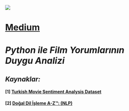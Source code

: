 <p align="left"> <img src="https://github.com/kubrakurt/turkish_movie_sentiment_analysis/blob/main/Film%20Duygu%20Analizi.jpg"/> </p>

# [Medium](https://kubrakurt.medium.com/python-ile-film-yorumlar%C4%B1n%C4%B1n-duygu-analizi-250870ee175c)
# *Python ile Film Yorumlarının Duygu Analizi*

## *Kaynaklar:*
#### [1] [Turkish Movie Sentiment Analysis Dataset](https://www.kaggle.com/mustfkeskin/turkish-movie-sentiment-analysis-dataset)
#### [2] [Doğal Dil İşleme A-Z™: (NLP)](https://www.udemy.com/course/dogal-dil-isleme/)
